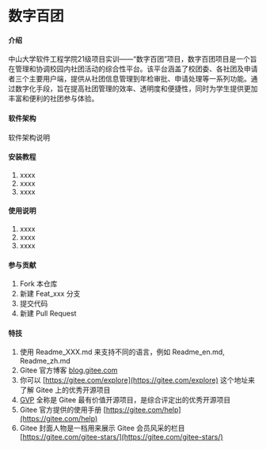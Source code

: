 # 数字百团

#### 介绍
中山大学软件工程学院21级项目实训——“数字百团”项目，数字百团项目是一个旨在管理和协调校园内社团活动的综合性平台。该平台涵盖了校团委、各社团及申请者三个主要用户端，提供从社团信息管理到年检审批、申请处理等一系列功能。通过数字化手段，旨在提高社团管理的效率、透明度和便捷性，同时为学生提供更加丰富和便利的社团参与体验。

#### 软件架构
软件架构说明


#### 安装教程

1.  xxxx
2.  xxxx
3.  xxxx

#### 使用说明

1.  xxxx
2.  xxxx
3.  xxxx

#### 参与贡献

1.  Fork 本仓库
2.  新建 Feat_xxx 分支
3.  提交代码
4.  新建 Pull Request


#### 特技

1.  使用 Readme\_XXX.md 来支持不同的语言，例如 Readme\_en.md, Readme\_zh.md
2.  Gitee 官方博客 [blog.gitee.com](https://blog.gitee.com)
3.  你可以 [https://gitee.com/explore](https://gitee.com/explore) 这个地址来了解 Gitee 上的优秀开源项目
4.  [GVP](https://gitee.com/gvp) 全称是 Gitee 最有价值开源项目，是综合评定出的优秀开源项目
5.  Gitee 官方提供的使用手册 [https://gitee.com/help](https://gitee.com/help)
6.  Gitee 封面人物是一档用来展示 Gitee 会员风采的栏目 [https://gitee.com/gitee-stars/](https://gitee.com/gitee-stars/)
